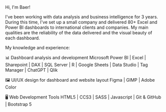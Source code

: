 Hi, I'm Baer!

I've been working with data analysis and business intelligence for 3 years. During this time, I've set up a small company and delivered 80+ Excel and Power BI dashboards to international clients and companies. My main qualities are the reliability of the data delivered and the visual beauty of each dashboard.


My knowledge and experience: 

📊 Dashboard analysis and development 
Microsoft Power BI | Excel | Sharepoint | DAX | SQL Server | R | Google Sheets | Data Studio | Tag Manager | ChatGPT | Qlik

🖼️ UI/UX design for dashboard and website layout
Figma | GIMP | Adobe Color 

🖥️ Web Development Tools
HTML5 | CCS3 | SASS | Javascript | Git & GitHub | Bootstrap 5
  

 

